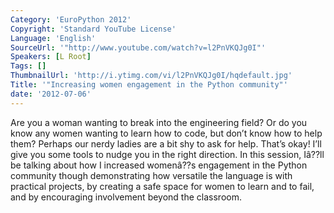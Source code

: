 ```yaml
---
Category: 'EuroPython 2012'
Copyright: 'Standard YouTube License'
Language: 'English'
SourceUrl: '"http://www.youtube.com/watch?v=l2PnVKQJg0I"'
Speakers: [L Root]
Tags: []
ThumbnailUrl: 'http://i.ytimg.com/vi/l2PnVKQJg0I/hqdefault.jpg'
Title: '"Increasing women engagement in the Python community"'
date: '2012-07-06'
---
```

Are you a woman wanting to break into the engineering field? Or do you know
any women wanting to learn how to code, but don’t know how to help them?
Perhaps our nerdy ladies are a bit shy to ask for help. That’s okay! I’ll give
you some tools to nudge you in the right direction. In this session, Iâ??ll be
talking about how I increased womenâ??s engagement in the Python community
though demonstrating how versatile the language is with practical projects, by
creating a safe space for women to learn and to fail, and by encouraging
involvement beyond the classroom.

